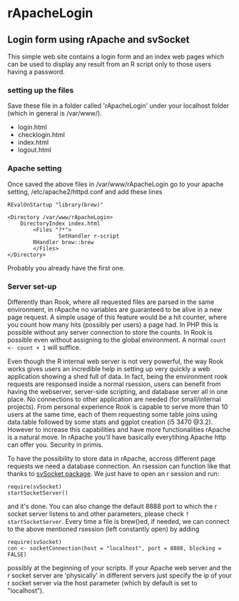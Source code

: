 rApacheLogin
============

Login form using rApache and svSocket
-----------------------

This simple web site contains a login form and an index web pages which can be 
used to display any result from an R script only to those users having a password.

### setting up the files

Save these file in a folder called 'rApacheLogin' under your localhost folder (which
in general is /var/www/).

- login.html
- checklogin.html
- index.html
- logout.html


### Apache setting

Once saved the above files in /var/www/rApacheLogin
go to your apache setting, /etc/apache2/httpd.conf
and add these lines

```
REvalOnStartup "library(brew)"

<Directory /var/www/rApacheLogin>
	DirectoryIndex index.html
        <Files "?*">
            	SetHandler r-script
		RHandler brew::brew
        </Files>
</Directory>
```

Probably you already have the first one.


### Server set-up

Differently than Rook, where all requested files are parsed in the same environment, in rApache no variables are guaranteed to be alive in a new page request. A simple usage of this feature would be a hit counter, where you count how many hits (possibly per users) a page had. In PHP this is possible without any server connection to store the counts. In Rook is possible even without assigning to the global environment. A normal `count <- count + 1` will suffice.

Even though the R internal web server is not very powerful, the way Rook works gives users an incredible help in setting up very quickly a web application showing a shed full of data. In fact, being the environment rook requests are responsed inside a normal rsession, users can benefit from having the webserver, server-side scripting, and database server all in one place. No connections to other application are needed (for small/internal projects). From personal experience Rook is capable to serve more than 10 users at the same time, each of them requesting some table joins using data.table followed by some stats and ggplot creation (i5 3470 @3.2). However to increase this capabilities and have more functionalities rApache is a natural move. In rApache you'll have basically everytihing Apache http can offer you. Security in primis.

To have the possibility to store data in rApache, accross different page requests we need a database connection. An rsession can function like that thanks to [svSocket package](http://cran.r-project.org/web/packages/svSocket/index.html). We just have to open an r session and run:

```
require(svSocket)
startSocketServer()
```

and it's done. You can also change the default 8888 port to which the r socket server listens to and other parameters, please check `?startSocketServer`. Every time a file is brew()ed, if needed, we can connect to the above mentioned rsession (left constantly open) by adding

```
require(svSocket)
con <- socketConnection(host = "localhost", port = 8888, blocking = FALSE)
```

possibly at the beginning of your scripts. If your Apache web server and the r socket server are 'physically' in different servers just specify the ip of your r socket server via the host parameter (which by default is set to "localhost").














